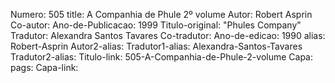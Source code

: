 Numero: 505
title: A Companhia de Phule 2º volume
Autor: Robert Asprin
Co-autor: 
Ano-de-Publicacao: 1999
Titulo-original: "Phules Company"
Tradutor: Alexandra Santos Tavares
Co-tradutor: 
Ano-de-edicao: 1990
alias: Robert-Asprin
Autor2-alias: 
Tradutor1-alias: Alexandra-Santos-Tavares
Tradutor2-alias: 
Titulo-link: 505-A-Companhia-de-Phule-2-volume
Capa: 
pags: 
Capa-link: 